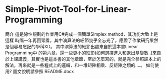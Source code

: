# Simple-Pivot-Tool-for-Linear-Programming
簡介
這是線性規劃的作業用C#完成一個簡單Simplex method，其功能大致上是這樣 時隔一年再回頭看，其中演算法的細節幾乎全忘光了，應證了作業研究果然是個容易忘記的學科XD。
其中演算法的細節出處來自於這本書Linear Programming中 的第六章，還一些更小的細節(如何選擇進入和退出基變數..)來自於上課講義，其實也是這本書的其他章節，至於怎麼寫的，就是完全參照課本上的解法，再來就是一些程式上的邏輯，和一堆矩陣相乘、反矩陣之類的….。
如何使用?
圖文說明請參照 README.docx
